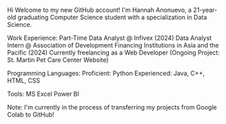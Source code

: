 Hi Welcome to my new GitHub account! I'm Hannah Anonuevo, a 21-year-old graduating Computer Science student with a specialization in Data Science.

Work Experience:
Part-Time Data Analyst @ Infivex (2024)
Data Analyst Intern @ Association of Development Financing Institutions in Asia and the Pacific (2024)
Currently freelancing as a Web Developer (Ongoing Project: St. Martin Pet Care Center Website)

Programming Languages:
Proficient: Python 
Experienced: Java, C++, HTML, CSS

Tools:
MS Excel
Power BI

Note: I'm currently in the process of transferring my projects from Google Colab to GitHub!
